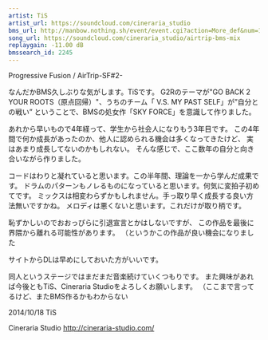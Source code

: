 ```yaml
---
artist: TiS
artist_url: https://soundcloud.com/cineraria_studio
bms_url: http://manbow.nothing.sh/event/event.cgi?action=More_def&num=154&event=96
song_url: https://soundcloud.com/cineraria_studio/airtrip-bms-mix
replaygain: -11.00 dB
bmssearch_id: 2245
---
```


Progressive Fusion / AirTrip-SF#2-

なんだかBMS久しぶりな気がします。TiSです。
G2Rのテーマが"GO BACK 2 YOUR ROOTS（原点回帰）"、うちのチーム「 V.S. MY PAST SELF」が”自分との戦い”
ということで、BMSの処女作「SKY FORCE」を意識して作りました。

あれから早いもので4年経って、学生から社会人になりもう3年目です。
この4年間で何か成長があったのか、他人に認められる機会は多くなってきたけど、
実はあまり成長してないのかもしれない。
そんな感じで、ここ数年の自分と向き合いながら作りました。

コードはわりと凝れていると思います。この半年間、理論を一から学んだ成果です。
ドラムのパターンもノレるものになっていると思います。何気に変拍子初めてです。
ミックスは相変わらずかもしれません。手っ取り早く成長する良い方法無いですかね。
メロディは悪くないと思います。これだけが取り柄です。

恥ずかしいのでおおっぴらに引退宣言とかはしないですが、
この作品を最後に界隈から離れる可能性があります。
（というかこの作品が良い機会になりました

サイトからDLは早めにしておいた方がいいです。

同人というステージではまだまだ音楽続けていくつもりです。
また興味があれば今後ともTiS、Cineraria Studioをよろしくお願いします。
（ここまで言ってるけど、またBMS作るかもわからない

2014/10/18 TiS

Cineraria Studio
http://cineraria-studio.com/
